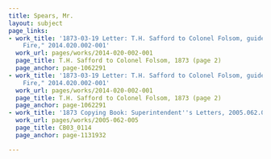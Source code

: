 ```yaml
---
title: Spears, Mr.
layout: subject
page_links:
- work_title: '1873-03-19 Letter: T.H. Safford to Colonel Folsom, guidebooks, "Boston
    Fire," 2014.020.002-001'
  work_url: pages/works/2014-020-002-001
  page_title: T.H. Safford to Colonel Folsom, 1873 (page 2)
  page_anchor: page-1062291
- work_title: '1873-03-19 Letter: T.H. Safford to Colonel Folsom, guidebooks, "Boston
    Fire," 2014.020.002-001'
  work_url: pages/works/2014-020-002-001
  page_title: T.H. Safford to Colonel Folsom, 1873 (page 2)
  page_anchor: page-1062291
- work_title: '1873 Copying Book: Superintendent''s Letters, 2005.062.005'
  work_url: pages/works/2005-062-005
  page_title: CB03_0114
  page_anchor: page-1131932

---
```

